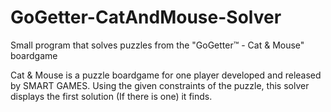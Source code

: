 # GoGetter-CatAndMouse-Solver
Small program that solves puzzles from the "GoGetter™ - Cat &amp; Mouse" boardgame

Cat & Mouse is a puzzle boardgame for one player developed and released by SMART GAMES.
Using the given constraints of the puzzle, this solver displays the first solution (If there is one) it finds.
